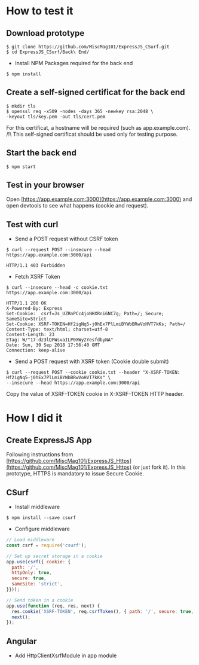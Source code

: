 
# How to test it

## Download prototype

```console
$ git clone https://github.com/MiscMag101/ExpressJS_CSurf.git
$ cd ExpressJS_CSurf/Back\ End/
```

* Install NPM Packages required for the back end

```console
$ npm install
```

## Create a self-signed certificat for the back end

```console
$ mkdir tls
$ openssl req -x509 -nodes -days 365 -newkey rsa:2048 \
-keyout tls/key.pem -out tls/cert.pem
```

For this certificat, a hostname will be required (such as app.example.com).
/!\ This self-signed certificat should be used only for testing purpose.

## Start the back end

```console
$ npm start
```

## Test in your browser

Open [https://app.example.com:3000](https://app.example.com:3000) and open devtools to see what happens (cookie and request).

## Test with curl

* Send a POST request without CSRF token

```console
$ curl --request POST --insecure --head https://app.example.com:3000/api

HTTP/1.1 403 Forbidden
```

* Fetch XSRF Token

```console
$ curl --insecure --head -c cookie.txt https://app.example.com:3000/api

HTTP/1.1 200 OK
X-Powered-By: Express
Set-Cookie: _csrf=Js_UZRnPCc4joNHXRni6NC7g; Path=/; Secure; SameSite=Strict
Set-Cookie: XSRF-TOKEN=Hf2igNq5-j0hEx7PlLmiBYWbBRwVoHVT7kKs; Path=/
Content-Type: text/html; charset=utf-8
Content-Length: 23
ETag: W/"17-dz3lQFWsvaILP0XWy2YesfdbyNA"
Date: Sun, 30 Sep 2018 17:56:40 GMT
Connection: keep-alive
```

* Send a POST request with XSRF token (Cookie double submit)

```console
$ curl --request POST --cookie cookie.txt --header "X-XSRF-TOKEN: Hf2igNq5-j0hEx7PlLmiBYWbBRwVoHVT7kKs" \
--insecure --head https://app.example.com:3000/api
```

Copy the value of XSRF-TOKEN cookie in X-XSRF-TOKEN HTTP header.


# How I did it

## Create ExpressJS App

Following instructions from [https://github.com/MiscMag101/ExpressJS_Https](https://github.com/MiscMag101/ExpressJS_Https) (or just fork it).
In this prototype, HTTPS is mandatory to issue Secure Cookie.

## CSurf

* Install middleware

```console
$ npm install --save csurf
```

* Configure middleware

```javascript
// Load middleware
const csrf = require('csurf');

// Set up secret storage in a cookie
app.use(csrf({ cookie: {
  path: '/',
  httpOnly: true,
  secure: true,
  sameSite: 'strict',
}}));

// Send token in a cookie
app.use(function (req, res, next) {
  res.cookie('XSRF-TOKEN', req.csrfToken(), { path: '/', secure: true, maxAge: 600000, sameSite: 'strict'});
  next();
});
```

## Angular

* Add HttpClientXsrfModule in app module


